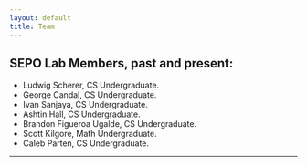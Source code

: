 ```yaml
---
layout: default
title: Team
---
```


## SEPO Lab Members, past and present:

*   Ludwig Scherer, CS Undergraduate.
*   George Candal, CS Undergraduate.
*   Ivan Sanjaya, CS Undergraduate.
*   Ashtin Hall, CS Undergraduate.
*   Brandon Figueroa Ugalde, CS Undergraduate.
*   Scott Kilgore, Math Undergraduate.
*   Caleb Parten, CS Undergraduate.

---